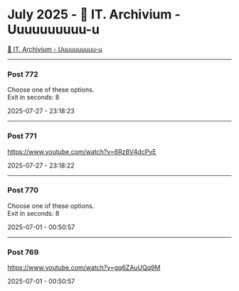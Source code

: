 # July 2025 - 🐊 IT. Archivium - Uuuuuuuuuu-u

[🐊 IT. Archivium - Uuuuuuuuuu-u](../../)



---

### Post 772




Choose one of these options. <br />Exit in seconds: 8


2025-07-27 - 23:18:23







---

### Post 771




<a href="https://www.youtube.com/watch?v=6Rz8V4dcPvE">https://www.youtube.com/watch?v=6Rz8V4dcPvE</a>


2025-07-27 - 23:18:22







---

### Post 770




Choose one of these options. <br />Exit in seconds: 8


2025-07-01 - 00:50:57







---

### Post 769




<a href="https://www.youtube.com/watch?v=gq6ZAuUQq9M">https://www.youtube.com/watch?v=gq6ZAuUQq9M</a>


2025-07-01 - 00:50:57





